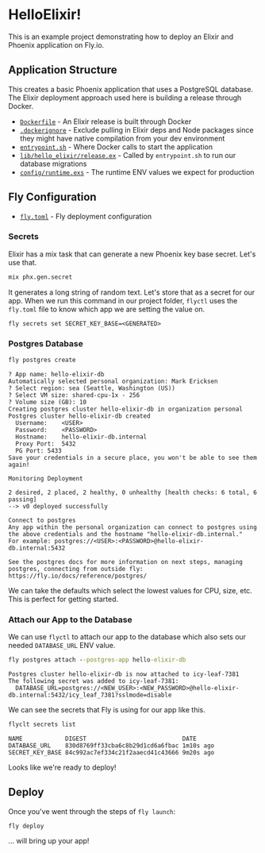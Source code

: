 # HelloElixir!

This is an example project demonstrating how to deploy an Elixir and Phoenix application on Fly.io.

## Application Structure

This creates a basic Phoenix application that uses a PostgreSQL database. The Elixir deployment approach used here is building a release through Docker.

- [`Dockerfile`](./Dockerfile) - An Elixir release is built through Docker
- [`.dockerignore`](./.dockerignore) - Exclude pulling in Elixir deps and Node packages since they might have native compilation from your dev environment
- [`entrypoint.sh`](./entrypoint.sh) - Where Docker calls to start the application
- [`lib/hello_elixir/release.ex`](./lib/hello_elixir/release.ex) - Called by `entrypoint.sh` to run our database migrations
- [`config/runtime.exs`](./config/runtime.exs) - The runtime ENV values we expect for production

## Fly Configuration

- [`fly.toml`](.fly.toml) - Fly deployment configuration

### Secrets

Elixir has a mix task that can generate a new Phoenix key base secret. Let's use that.

```bash
mix phx.gen.secret
```

It generates a long string of random text. Let's store that as a secret for our app. When we run this command in our project folder, `flyctl` uses the `fly.toml` file to know which app we are setting the value on.

```
fly secrets set SECRET_KEY_BASE=<GENERATED>
```

### Postgres Database

```cmd
fly postgres create
```
```output
? App name: hello-elixir-db
Automatically selected personal organization: Mark Ericksen
? Select region: sea (Seattle, Washington (US))
? Select VM size: shared-cpu-1x - 256
? Volume size (GB): 10
Creating postgres cluster hello-elixir-db in organization personal
Postgres cluster hello-elixir-db created
  Username:    <USER>
  Password:    <PASSWORD>
  Hostname:    hello-elixir-db.internal
  Proxy Port:  5432
  PG Port: 5433
Save your credentials in a secure place, you won't be able to see them again!

Monitoring Deployment

2 desired, 2 placed, 2 healthy, 0 unhealthy [health checks: 6 total, 6 passing]
--> v0 deployed successfully

Connect to postgres
Any app within the personal organization can connect to postgres using the above credentials and the hostname "hello-elixir-db.internal."
For example: postgres://<USER>:<PASSWORD>@hello-elixir-db.internal:5432

See the postgres docs for more information on next steps, managing postgres, connecting from outside fly:  https://fly.io/docs/reference/postgres/
```

We can take the defaults which select the lowest values for CPU, size, etc. This is perfect for getting started.

### Attach our App to the Database

We can use `flyctl` to attach our app to the database which also sets our needed `DATABASE_URL` ENV value.

```cmd
fly postgres attach --postgres-app hello-elixir-db
```
```output
Postgres cluster hello-elixir-db is now attached to icy-leaf-7381
The following secret was added to icy-leaf-7381:
  DATABASE_URL=postgres://<NEW_USER>:<NEW_PASSWORD>@hello-elixir-db.internal:5432/icy_leaf_7381?sslmode=disable
```

We can see the secrets that Fly is using for our app like this.

```cmd
flyclt secrets list
```
```output
NAME            DIGEST                           DATE      
DATABASE_URL    830d8769ff33cba6c8b29d1cd6a6fbac 1m10s ago 
SECRET_KEY_BASE 84c992ac7ef334c21f2aaecd41c43666 9m20s ago
```

Looks like we're ready to deploy!

## Deploy

Once you've went through the steps of `fly launch`:

```
fly deploy
```

... will bring up your app!

